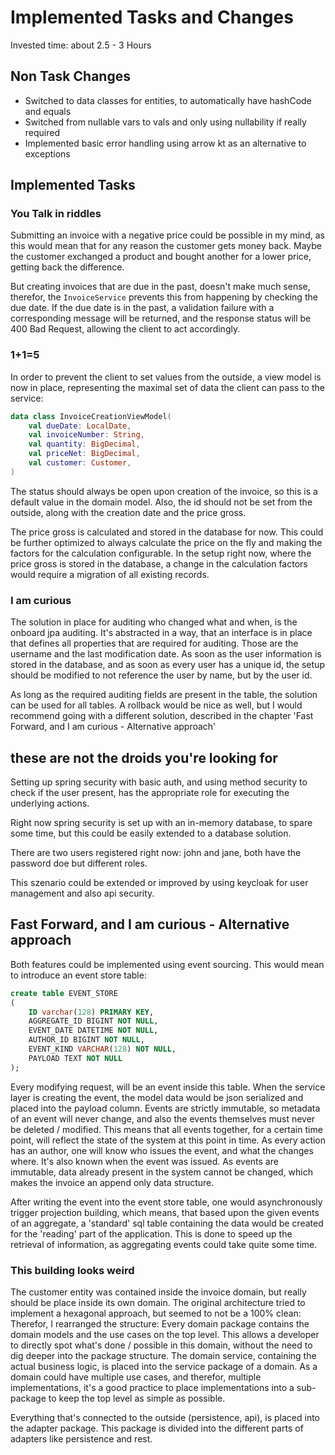 # Implemented Tasks and Changes

Invested time: about 2.5 - 3 Hours

## Non Task Changes
- Switched to data classes for entities, to automatically have hashCode and equals
- Switched from nullable vars to vals and only using nullability if really required
- Implemented basic error handling using arrow kt as an alternative to exceptions

## Implemented Tasks
### **You Talk in riddles**
Submitting an invoice with a negative price could be possible in my mind, as this
would mean that for any reason the customer gets money back. Maybe the customer
exchanged a product and bought another for a lower price, getting back the difference.

But creating invoices that are due in the past, doesn't make much sense, therefor,
the `InvoiceService` prevents this from happening by checking the due date. If
the due date is in the past, a validation failure with a corresponding message will
be returned, and the response status will be 400 Bad Request, allowing the client
to act accordingly.

### **1+1=5**
In order to prevent the client to set values from the outside, a view model is now
in place, representing the maximal set of data the client can pass to the service:

```kotlin
data class InvoiceCreationViewModel(
    val dueDate: LocalDate,
    val invoiceNumber: String,
    val quantity: BigDecimal,
    val priceNet: BigDecimal,
    val customer: Customer,
)
```

The status should always be open upon creation of the invoice, so this is a default
value in the domain model. Also, the id should not be set from the outside, along
with the creation date and the price gross. 

The price gross is calculated and stored in the database for now. This could be
further optimized to always calculate the price on the fly and making the factors
for the calculation configurable. In the setup right now, where the price gross
is stored in the database, a change in the calculation factors would require a
migration of all existing records.

### **I am curious**
The solution in place for auditing who changed what and when, is the onboard jpa
auditing. It's abstracted in a way, that an interface is in place that defines
all properties that are required for auditing. Those are the username and the 
last modification date. As soon as the user information is stored in the database,
and as soon as every user has a unique id, the setup should be modified to not reference the
user by name, but by the user id.

As long as the required auditing fields are present in the table, the solution can
be used for all tables. A rollback would be nice as well, but I would recommend
going with a different solution, described in the chapter 'Fast Forward, and I am curious - Alternative approach'

## **these are not the droids you're looking for**
Setting up spring security with basic auth, and using method security to check
if the user present, has the appropriate role for executing the underlying actions.

Right now spring security is set up with an in-memory database, to spare some time, but
this could be easily extended to a database solution.

There are two users registered right now: john and jane, both have the password doe
but different roles.

This szenario could be extended or improved by using keycloak for user management
and also api security.

## Fast Forward, and I am curious - Alternative approach
Both features could be implemented using event sourcing. This would mean to 
introduce an event store table:

```sql
create table EVENT_STORE
(
    ID varchar(128) PRIMARY KEY,
    AGGREGATE_ID BIGINT NOT NULL,
    EVENT_DATE DATETIME NOT NULL,
    AUTHOR_ID BIGINT NOT NULL,
    EVENT_KIND VARCHAR(128) NOT NULL,
    PAYLOAD TEXT NOT NULL
);
```

Every modifying request, will be an event inside this table. When the service
layer is creating the event, the model data would be json serialized and placed
into the payload column. Events are strictly immutable, so metadata of an event
will never change, and also the events themselves must never be deleted / modified.
This means that all events together, for a certain time point, will reflect the
state of the system at this point in time. As every action has an author, one
will know who issues the event, and what the changes where. It's also known when
the event was issued. As events are immutable, data already present in the system
cannot be changed, which makes the invoice an append only data structure.

After writing the event into the event store table, one would asynchronously
trigger projection building, which means, that based upon the given events of 
an aggregate, a 'standard' sql table containing the data would be created for
the 'reading' part of the application. This is done to speed up the retrieval
of information, as aggregating events could take quite some time.

### **This building looks weird**
The customer entity was contained inside the invoice domain, but really should be place inside
its own domain. The original architecture tried to implement a hexagonal approach, but seemed
to not be a 100% clean: Therefor, I rearranged the structure: Every domain package contains the
domain models and the use cases on the top level. This allows a developer to directly spot what's
done / possible in this domain, without the need to dig deeper into the package structure.
The domain service, containing the actual business logic, is placed into the service package of
a domain. As a domain could have multiple use cases, and therefor, multiple implementations,
it's a good practice to place implementations into a sub-package to keep the top level as 
simple as possible.

Everything that's connected to the outside (persistence, api), is placed into the adapter package.
This package is divided into the different parts of adapters like persistence and rest.
